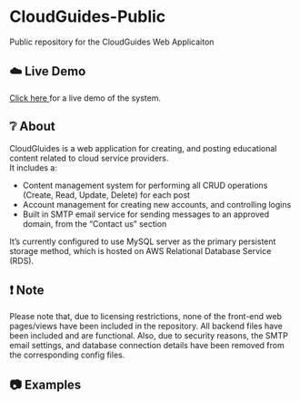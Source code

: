 # CloudGuides-Public
Public repository for the CloudGuides Web Applicaiton

## :cloud:  Live Demo
<a href="DEBUG">Click here </a> for a live demo of the system.


## :grey_question:	About
CloudGluides is a web application for creating, and posting educational content related to cloud service providers.  
It includes a:
<ul>
    <li>Content management system for performing all CRUD operations (Create, Read, Update, Delete) for each post</li>
    <li>Account management for creating new accounts, and controlling logins</li>
    <li>Built in SMTP email service for sending messages to an approved domain, from the “Contact us” section</li>
</ul>
It’s currently configured to use MySQL server as the primary persistent storage method, which is hosted on AWS Relational Database Service (RDS). 


## :exclamation:    Note
Please note that, due to licensing restrictions, none of the front-end web pages/views have been included in the repository. All backend files have been included and are functional. 
Also, due to security reasons, the SMTP email settings, and database connection details have been removed from the corresponding config files. 

## :camera: Examples